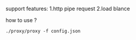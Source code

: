 support features:
    1.http pipe request
    2.load blance

how to use ?

    ./proxy/proxy -f config.json

